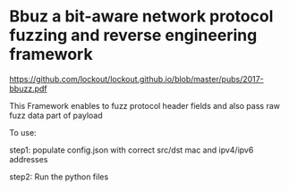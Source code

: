 # Bbuz  a bit-aware network protocol fuzzing and reverse engineering framework
https://github.com/lockout/lockout.github.io/blob/master/pubs/2017-bbuzz.pdf

This Framework enables to fuzz protocol header fields and also pass raw fuzz data part of payload 

To use:

step1: populate config.json with correct src/dst mac and ipv4/ipv6 addresses 

step2: Run the python files


